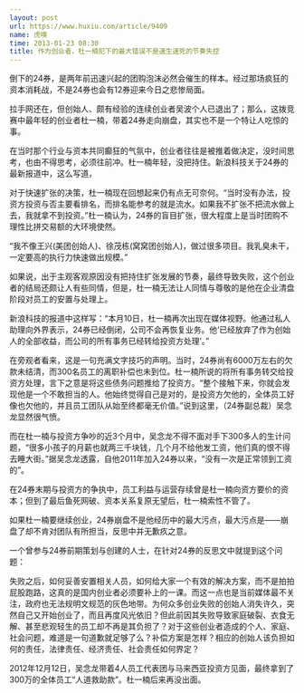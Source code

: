 ```yaml
---
layout: post
url: https://www.huxiu.com/article/9409
name: 虎嗅
time: 2013-01-23 08:30
title: 作为创业者，杜一楠犯下的最大错误不是速生速死的节奏失控
---
```

倒下的24券，是两年前迅速兴起的团购泡沫必然会催生的样本。经过那场疯狂的资本消耗战，不是24券也会有12券迎来今日之悲惨局面。

拉手网还在，但创始人、颇有经验的连续创业者吴波个人已退出了；那么，这拨竞赛中最年轻的创业者杜一楠，带着24券走向崩盘，其实也不是一个特让人吃惊的事。

在当时那个行业与资本共同癫狂的气氛中，创业者往往是被推着做决定，没时间思考，也由不得思考，必须往前冲。杜一楠年轻，没把持住。新浪科技关于24券的最新报道中，这么写道，

对于快速扩张的决策，杜一楠现在回想起来仍有点无可奈何。“当时没有办法，投资方投资与否主要看排名，而排名能参考的就是流水。如果我不扩张不把流水做上去，我就拿不到投资。”杜一楠认为，24券的盲目扩张，很大程度上是当时团购不理性比拼交易额的大环境使然。

“我不像王兴(美团创始人)、徐茂栋(窝窝团创始人)，做过很多项目。我乳臭未干，一定要高的执行力快速做出规模。”

如果说，出于主观客观原因没有把持住扩张发展的节奏，最终导致失败，这个创业者的结局还颇让人有些同情，但是，杜一楠无法让人同情与尊敬的是他在企业清盘阶段对员工的安置与处理上。

新浪科技的报道中这样写：“本月10日，杜一楠再次出现在媒体视野。他通过私人助理向外界表示，24券已经倒闭，公司不会再恢复业务。他‘已经放弃了作为创始人的全部收益，而公司的所有事务已经转给投资方处理’。”

在旁观者看来，这是一句充满文字技巧的声明。当时，24券尚有6000万左右的欠款未结清，而300名员工的离职补偿也未到位。杜一楠所说的将所有事务转交给投资方处理，言下之意是将这些债务问题推给了投资方。“整个接触下来，你就会发现他是一个不敢担当的人。他始终觉得自己是对的，是投资方欠他的，全体员工好像也欠他的，并且员工团队从始至终都毫无价值。”说到这里，（24券副总裁）吴念龙显然很气愤。

而在杜一楠与投资方争吵的近3个月中，吴念龙不得不面对手下300多人的生计问题，“很多小孩子的月薪也就两三千块钱，几个月不给他发工资，他们真的恨不得去睡大街。”据吴念龙透露，自他2011年加入24券以来，“没有一次是正常领到工资的”。

在24券末期与投资方的争执中，员工利益与运营存续曾是杜一楠向资方要价的资本；但到了最后鱼死网破、资本关系复原无望后，杜一楠索性不管了。

如果杜一楠要继续创业，24券崩盘不是他经历中的最大污点，最大污点是——崩盘了却不肯对团队有所担当，反思中并无歉疚之意。

一个曾参与24券前期策划与创建的人士，在针对24券的反思文中就提到这个问题：

失败之后，如何妥善安置相关人员，如何给大家一个有效的解决方案，而不是拍拍屁股跑路，这真的是国内创业者必须要补上的一课。而这一点也是当前媒体最不关注，政府也无法规明文规范的灰色地带。为何众多创业失败的创始人消失许久，突然自己又开始创业了，而且再度风光依旧？但此前因其失败导致家庭破裂、衣食无解、甚至悲观轻生的员工却不再是其负担了？对于这些创业者造成的个人、家庭、社会问题，难道是一句道歉就足够了么？补偿方案是怎样？相应的创始人该负担如何的责任，法律责任、经济责任、社会责任如何界定？

2012年12月12日，吴念龙带着4人员工代表团与马来西亚投资方见面，最终拿到了300万的全体员工“人道救助款”。杜一楠后来再没出面。

